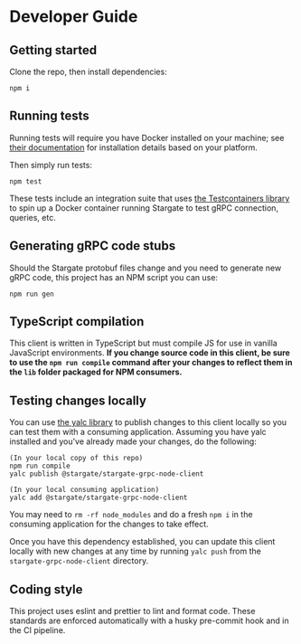 # Developer Guide

## Getting started

Clone the repo, then install dependencies:

`npm i`

## Running tests

Running tests will require you have Docker installed on your machine; see [their documentation](https://docs.docker.com/get-docker/) for installation details based on your platform.

Then simply run tests:

`npm test`

These tests include an integration suite that uses [the Testcontainers library](https://github.com/testcontainers/testcontainers-node) to spin up a Docker container running Stargate to test gRPC connection, queries, etc.

## Generating gRPC code stubs

Should the Stargate protobuf files change and you need to generate new gRPC code, this project has an NPM script you can use:

`npm run gen`

## TypeScript compilation

This client is written in TypeScript but must compile JS for use in vanilla JavaScript environments. **If you change source code in this client, be sure to use the `npm run compile` command after your changes to reflect them in the `lib` folder packaged for NPM consumers.**

## Testing changes locally

You can use [the yalc library](https://github.com/wclr/yalc) to publish changes to this client locally so you can test them with a consuming application. Assuming you have yalc installed and you've already made your changes, do the following:

```
(In your local copy of this repo)
npm run compile
yalc publish @stargate/stargate-grpc-node-client

(In your local consuming application)
yalc add @stargate/stargate-grpc-node-client
```

You may need to `rm -rf node_modules` and do a fresh `npm i` in the consuming application for the changes to take effect.

Once you have this dependency established, you can update this client locally with new changes at any time by running `yalc push` from the `stargate-grpc-node-client` directory.

## Coding style

This project uses eslint and prettier to lint and format code. These standards are enforced automatically with a husky pre-commit hook and in the CI pipeline.